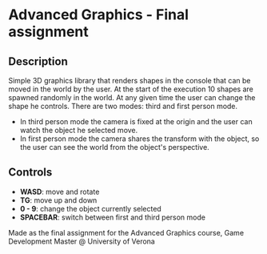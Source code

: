 # Advanced Graphics - Final assignment

## Description

Simple 3D graphics library that renders shapes in the console that can be moved in the world by the user.
At the start of the execution 10 shapes are spawned randomly in the world.
At any given time the user can change the shape he controls.
There are two modes: third and first person mode.
- In third person mode the camera is fixed at the origin and the user can watch the object he selected move.
- In first person mode the camera shares the transform with the object, so the user can see the world from the object's perspective.

## Controls

- **WASD**: move and rotate
- **TG**: move up and down
- **0 - 9**: change the object currently selected
- **SPACEBAR**: switch between first and third person mode

Made as the final assignment for the Advanced Graphics course, Game Development Master @ University of Verona